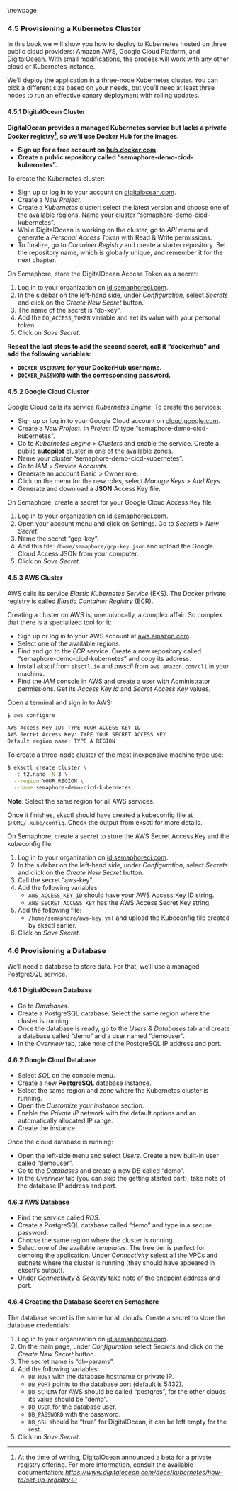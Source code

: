 \newpage

### 4.5 Provisioning a Kubernetes Cluster

In this book we will show you how to deploy to Kubernetes hosted on three public cloud providers: Amazon AWS, Google Cloud Platform, and DigitalOcean. With small modifications, the process will work with any other cloud or Kubernetes instance.

We’ll deploy the application in a three-node Kubernetes cluster. You can pick a different size based on your needs, but you’ll need at least three nodes to run an effective canary deployment with rolling updates.

#### 4.5.1 DigitalOcean Cluster

**DigitalOcean provides a managed Kubernetes service but lacks a private Docker registry[^do-private-reg], so we’ll use Docker Hub for the images.**

[^do-private-reg]: At the time of writing, DigitalOcean announced a beta for a private registry offering. For more information, consult the available documentation: _<https://www.digitalocean.com/docs/kubernetes/how-to/set-up-registry>_

  - **Sign up for a free account on [hub.docker.com](https://hub.docker.com).**
  - **Create a public repository called “semaphore-demo-cicd-kubernetes”.**

To create the Kubernetes cluster:

  - Sign up or log in to your account on [digitalocean.com](https://www.digitalocean.com).
  - Create a *New Project*.
  - Create a *Kubernetes* cluster: select the latest version and choose one of the available regions. Name your cluster “semaphore-demo-cicd-kubernetes”.
  -  While DigitalOcean is working on the cluster, go to *API* menu and generate a *Personal Access Token* with Read & Write permissions.
  - To finalize, go to *Container Registry* and create a starter repository. Set the repository name, which is globally unique, and remember it for the next chapter.

On Semaphore, store the DigitalOcean Access Token as a secret:

1.  Log in to your organization on [id.semaphoreci.com](https://id.semaphoreci.com).
2.  In the sidebar on the left-hand side, under *Configuration*, select *Secrets* and click on the *Create New Secret* button.
3.  The name of the secret is “do-key”.
4.  Add the `DO_ACCESS_TOKEN` variable and set its value with your personal token.
5.  Click on *Save Secret*.

**Repeat the last steps to add the second secret, call it “dockerhub” and add the following variables:**

  - **`DOCKER_USERNAME` for your DockerHub user name.**
  - **`DOCKER_PASSWORD` with the corresponding password.**

#### 4.5.2 Google Cloud Cluster

Google Cloud calls its service *Kubernetes Engine*. To create the services:

  - Sign up or log in to your Google Cloud account on [cloud.google.com](https://cloud.google.com).
  - Create a *New Project*. In *Project ID* type “semaphore-demo-cicd-kubernetes”.
  - Go to *Kubernetes Engine* \> *Clusters* and enable the service. Create a public **autopilot** cluster in one of the available zones.
  - Name your cluster “semaphore-demo-cicd-kubernetes”.
  - Go to *IAM* \> *Service Accounts*.
  - Generate an account Basic > Owner role.
  - Click on the menu for the new roles, select *Manage Keys* > *Add Keys*. 
  - Generate and download a **JSON** Access Key file.

On Semaphore, create a secret for your Google Cloud Access Key file:

1.  Log in to your organization on [id.semaphoreci.com](https://id.semaphoreci.com).
2.  Open your account menu and click on Settings. Go to *Secrets* > *New Secret*.
3.  Name the secret “gcp-key”.
4.  Add this file: `/home/semaphore/gcp-key.json` and upload the Google Cloud Access JSON from your computer.
5.  Click on *Save Secret*.

#### 4.5.3 AWS Cluster

AWS calls its service *Elastic Kubernetes Service* (EKS). The Docker private registry is called *Elastic Container Registry* (ECR).

Creating a cluster on AWS is, unequivocally, a complex affair. So complex that there is a specialized tool for it:

  - Sign up or log in to your AWS account at [aws.amazon.com](https://aws.amazon.com).
  - Select one of the available regions.
  - Find and go to the *ECR* service. Create a new repository called “semaphore-demo-cicd-kubernetes” and copy its address.
  - Install *eksctl* from `eksctl.io` and *awscli* from `aws.amazon.com/cli` in your machine.
  - Find the *IAM* console in AWS and create a user with Administrator permissions. Get its *Access Key Id* and *Secret Access Key* values.

Open a terminal and sign in to AWS:

``` bash
$ aws configure

AWS Access Key ID: TYPE YOUR ACCESS KEY ID
AWS Secret Access Key: TYPE YOUR SECRET ACCESS KEY
Default region name: TYPE A REGION
```

To create a three-node cluster of the most inexpensive machine type use:

``` bash
$ eksctl create cluster \
  -t t2.nano -N 3 \
  --region YOUR_REGION \
  --name semaphore-demo-cicd-kubernetes
```

**Note**: Select the same region for all AWS services.

Once it finishes, eksctl should have created a kubeconfig file at `$HOME/.kube/config`. Check the output from eksctl for more details.

On Semaphore, create a secret to store the AWS Secret Access Key and the kubeconfig file:

1.  Log in to your organization on [id.semaphoreci.com](https://id.semaphoreci.com).
2.  In the sidebar on the left-hand side, under *Configuration*, select *Secrets* and click on the *Create New Secret* button.
3.  Call the secret “aws-key”.
4.  Add the following variables:
      - `AWS_ACCESS_KEY_ID` should have your AWS Access Key ID string.
      - `AWS_SECRET_ACCESS_KEY` has the AWS Access Secret Key string.
5.  Add the following file:
      - `/home/semaphore/aws-key.yml` and upload the Kubeconfig file created by eksctl earlier.
6.  Click on *Save Secret*.

### 4.6 Provisioning a Database

We’ll need a database to store data. For that, we’ll use a managed PostgreSQL service.

#### 4.6.1 DigitalOcean Database

  - Go to *Databases*.
  - Create a PostgreSQL database. Select the same region where the cluster is running.
  - Once the database is ready, go to the *Users & Databases* tab and create a database called “demo” and a user named “demouser”.
  - In the *Overview* tab, take note of the PostgreSQL IP address and port.

#### 4.6.2 Google Cloud Database

  - Select *SQL* on the console menu.
  - Create a new **PostgreSQL** database instance.
  - Select the same region and zone where the Kubernetes cluster is running.
  - Open the *Customize your instance* section.
  - Enable the *Private IP* network with the default options and an automatically allocated IP range.
  - Create the instance.

Once the cloud database is running:

  - Open the left-side menu and select *Users*. Create a new built-in user called “demouser”.
  - Go to the *Databases* and create a new DB called “demo”.
  - In the *Overview* tab (you can skip the getting started part), take note of the database IP address and port.

#### 4.6.3 AWS Database

  - Find the service called *RDS*.
  - Create a PostgreSQL database called “demo” and type in a secure password.
  - Choose the same region where the cluster is running.
  - Select one of the available *templates*. The free tier is perfect for demoing the application. Under *Connectivity* select all the VPCs and subnets where the cluster is running (they should have appeared in eksctl’s output).
  - Under *Connectivity & Security* take note of the endpoint address
    and port.

#### 4.6.4 Creating the Database Secret on Semaphore

The database secret is the same for all clouds. Create a secret to store the database credentials:

1.  Log in to your organization on [id.semaphoreci.com](https://id.semaphoreci.com).
2.  On the main page, under *Configuration* select *Secrets* and click on the *Create New Secret* button.
3.  The secret name is “db-params”.
4.  Add the following variables:
      - `DB_HOST` with the database hostname or private IP.
      - `DB_PORT` points to the database port (default is 5432).
      - `DB_SCHEMA` for AWS should be called “postgres”, for the other clouds its value should be “demo”.
      - `DB_USER` for the database user.
      - `DB_PASSWORD` with the password.
      - `DB_SSL` should be “true” for DigitalOcean, it can be left empty for the rest.
5.  Click on *Save Secret*.


